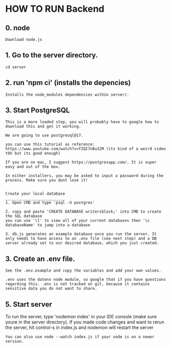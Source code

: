 # HOW TO RUN Backend

## 0. node
    Download node.js


## 1. Go to the server directory.

    cd server

## 2. run 'npm ci' (installs the depencies)

    Installs the node_modules dependencies within server/.


## 3. Start PostgreSQL

    This is a more loaded step, you will probably have to google how to download this and get it working.

    We are going to use postgresql@17.

    you can use this tutorial as reference:
    https://www.youtube.com/watch?v=fZQI7nBu32M (its kind of a weird video tbh but its good enough)

    If you are on mac, I suggest https://postgresapp.com/. It is super easy and out of the box.

    In either installers, you may be asked to input a password during the process. Make sure you dont lose it!


    Create your local database
    __________________________
    1. Open CMD and type 'psql -U postgres'

    2. copy and paste 'CREATE DATABASE writersblock;' into CMD to create the SQL database
    you can use '\l' to view all of your current databases then '\c databaseName' to jump into a database

    3. db.js generates an example database once you run the server. It only needs to have access to an .env file (see next step) and a DB server already set to our desired database, which you just created.

## 3. Create an .env file.
   
    See the .env.example and copy the variables and add your own values.
    
    .env uses the dotenv node module, so google that if you have questions regarding this. .env is not tracked on git, because it contains sensitive data you do not want to share.

## 5. Start server
To run the server, type 'nodemon index' in your IDE console (make sure youre in the server directory). 
    If you made code changes and want to rerun the server, hit control-s in index.js and nodemon will restart the server

    You can also use node --watch index.js if your node is on a newer version.

